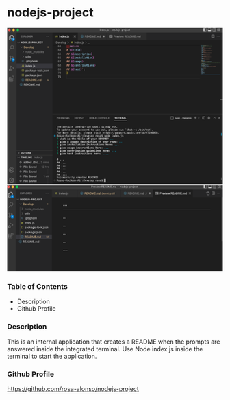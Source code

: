 # nodejs-project

![Screen Shot](./develop/screenshot%3Anode.index.png)
![Screen Shot](./develop/screenshot%3Areadme.png)

### **Table of Contents**

- Description
- Github Profile

### **Description**

This is an internal application that creates a README when the prompts are answered inside the integrated terminal. Use Node index.js inside the terminal to start the application.

### Github Profile

https://github.com/rosa-alonso/nodejs-project
